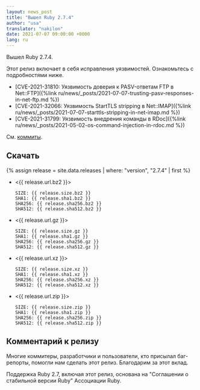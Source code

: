 ```yaml
---
layout: news_post
title: "Вышел Ruby 2.7.4"
author: "usa"
translator: "nakilon"
date: 2021-07-07 09:00:00 +0000
lang: ru
---
```


Вышел Ruby 2.7.4.

Этот релиз включает в себя исправления уязвимостей.
Ознакомьтесь с подробностями ниже.

* [CVE-2021-31810: Уязвимость доверия к PASV-ответам FTP в Net::FTP]({%link ru/news/_posts/2021-07-07-trusting-pasv-responses-in-net-ftp.md %})
* [CVE-2021-32066: Уязвимость StartTLS stripping в Net::IMAP]({%link ru/news/_posts/2021-07-07-starttls-stripping-in-net-imap.md %})
* [CVE-2021-31799: Уязвимость внедрения команды в RDoc]({%link ru/news/_posts/2021-05-02-os-command-injection-in-rdoc.md %})

См. [коммиты](https://github.com/ruby/ruby/compare/v2_7_3...v2_7_4).

## Скачать

{% assign release = site.data.releases | where: "version", "2.7.4" | first %}

* <{{ release.url.bz2 }}>

      SIZE: {{ release.size.bz2 }}
      SHA1: {{ release.sha1.bz2 }}
      SHA256: {{ release.sha256.bz2 }}
      SHA512: {{ release.sha512.bz2 }}

* <{{ release.url.gz }}>

      SIZE: {{ release.size.gz }}
      SHA1: {{ release.sha1.gz }}
      SHA256: {{ release.sha256.gz }}
      SHA512: {{ release.sha512.gz }}

* <{{ release.url.xz }}>

      SIZE: {{ release.size.xz }}
      SHA1: {{ release.sha1.xz }}
      SHA256: {{ release.sha256.xz }}
      SHA512: {{ release.sha512.xz }}

* <{{ release.url.zip }}>

      SIZE: {{ release.size.zip }}
      SHA1: {{ release.sha1.zip }}
      SHA256: {{ release.sha256.zip }}
      SHA512: {{ release.sha512.zip }}

## Комментарий к релизу

Многие коммитеры, разработчики и пользователи, кто присылал баг-репорты, помогли нам сделать этот релиз.
Благодарим за этот вклад.

Поддержка Ruby 2.7, включая этот релиз, основана на "Соглашении о стабильной версии Ruby" Ассоциации Ruby.
